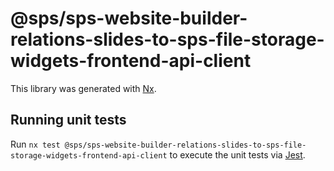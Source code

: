 # @sps/sps-website-builder-relations-slides-to-sps-file-storage-widgets-frontend-api-client

This library was generated with [Nx](https://nx.dev).

## Running unit tests

Run `nx test @sps/sps-website-builder-relations-slides-to-sps-file-storage-widgets-frontend-api-client` to execute the unit tests via [Jest](https://jestjs.io).
